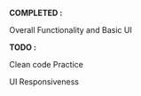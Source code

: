 **COMPLETED :**

Overall Functionality and Basic UI

**TODO :**

Clean code Practice

UI Responsiveness